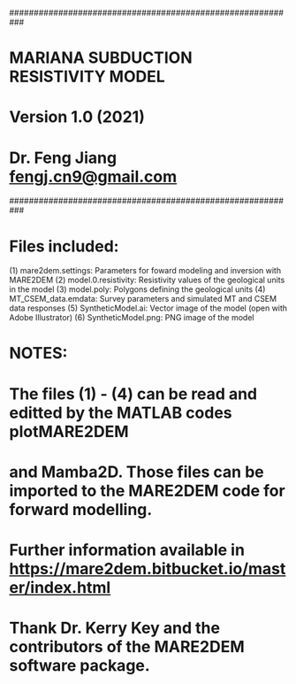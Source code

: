 ###########################################################
#          MARIANA SUBDUCTION RESISTIVITY MODEL           #
#                   Version 1.0 (2021)                    #
#          Dr. Feng Jiang    fengj.cn9@gmail.com          #
###########################################################

# Files included:
(1) mare2dem.settings: Parameters for foward modeling and inversion with MARE2DEM
(2) model.0.resistivity: Resistivity values of the geological units in the model
(3) model.poly: Polygons defining the geological units
(4) MT_CSEM_data.emdata: Survey parameters and simulated MT and CSEM data responses
(5) SyntheticModel.ai: Vector image of the model (open with Adobe Illustrator)
(6) SyntheticModel.png: PNG image of the model

# NOTES:
# The files (1) - (4) can be read and editted by the MATLAB codes plotMARE2DEM
# and Mamba2D. Those files can be imported to the MARE2DEM code for forward modelling.
# Further information available in https://mare2dem.bitbucket.io/master/index.html
# Thank Dr. Kerry Key and the contributors of the MARE2DEM software package.
